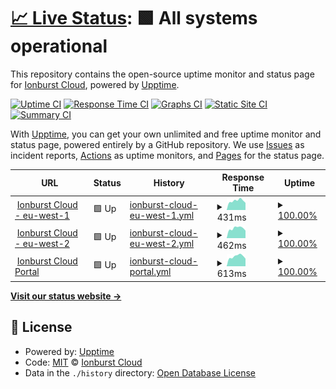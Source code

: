 # [📈 Live Status](https://status.ionburst.cloud): <!--live status--> **🟩 All systems operational**

This repository contains the open-source uptime monitor and status page for [Ionburst Cloud](https://ionburst.cloud), powered by [Upptime](https://github.com/upptime/upptime).

[![Uptime CI](https://github.com/ionburstcloud/status/workflows/Uptime%20CI/badge.svg)](https://github.com/ionburstcloud/status/actions?query=workflow%3A%22Uptime+CI%22)
[![Response Time CI](https://github.com/ionburstcloud/status/workflows/Response%20Time%20CI/badge.svg)](https://github.com/ionburstcloud/status/actions?query=workflow%3A%22Response+Time+CI%22)
[![Graphs CI](https://github.com/ionburstcloud/status/workflows/Graphs%20CI/badge.svg)](https://github.com/ionburstcloud/status/actions?query=workflow%3A%22Graphs+CI%22)
[![Static Site CI](https://github.com/ionburstcloud/status/workflows/Static%20Site%20CI/badge.svg)](https://github.com/ionburstcloud/status/actions?query=workflow%3A%22Static+Site+CI%22)
[![Summary CI](https://github.com/ionburstcloud/status/workflows/Summary%20CI/badge.svg)](https://github.com/ionburstcloud/status/actions?query=workflow%3A%22Summary+CI%22)

With [Upptime](https://upptime.js.org), you can get your own unlimited and free uptime monitor and status page, powered entirely by a GitHub repository. We use [Issues](https://github.com/ionburstcloud/status/issues) as incident reports, [Actions](https://github.com/ionburstcloud/status/actions) as uptime monitors, and [Pages](https://status.ionburst.cloud) for the status page.

<!--start: status pages-->
<!-- This summary is generated by Upptime (https://github.com/upptime/upptime) -->
<!-- Do not edit this manually, your changes will be overwritten -->
<!-- prettier-ignore -->
| URL | Status | History | Response Time | Uptime |
| --- | ------ | ------- | ------------- | ------ |
| <img alt="" src="https://favicons.githubusercontent.com/api.eu-west-1.ionburst.cloud" height="13"> [Ionburst Cloud - eu-west-1](https://api.eu-west-1.ionburst.cloud/web/check) | 🟩 Up | [ionburst-cloud-eu-west-1.yml](https://github.com/ionburstcloud/status/commits/HEAD/history/ionburst-cloud-eu-west-1.yml) | <details><summary><img alt="Response time graph" src="./graphs/ionburst-cloud-eu-west-1/response-time-week.png" height="20"> 431ms</summary><br><a href="https://status.ionburst.cloud/history/ionburst-cloud-eu-west-1"><img alt="Response time 533" src="https://img.shields.io/endpoint?url=https%3A%2F%2Fraw.githubusercontent.com%2Fionburstcloud%2Fstatus%2FHEAD%2Fapi%2Fionburst-cloud-eu-west-1%2Fresponse-time.json"></a><br><a href="https://status.ionburst.cloud/history/ionburst-cloud-eu-west-1"><img alt="24-hour response time 334" src="https://img.shields.io/endpoint?url=https%3A%2F%2Fraw.githubusercontent.com%2Fionburstcloud%2Fstatus%2FHEAD%2Fapi%2Fionburst-cloud-eu-west-1%2Fresponse-time-day.json"></a><br><a href="https://status.ionburst.cloud/history/ionburst-cloud-eu-west-1"><img alt="7-day response time 431" src="https://img.shields.io/endpoint?url=https%3A%2F%2Fraw.githubusercontent.com%2Fionburstcloud%2Fstatus%2FHEAD%2Fapi%2Fionburst-cloud-eu-west-1%2Fresponse-time-week.json"></a><br><a href="https://status.ionburst.cloud/history/ionburst-cloud-eu-west-1"><img alt="30-day response time 469" src="https://img.shields.io/endpoint?url=https%3A%2F%2Fraw.githubusercontent.com%2Fionburstcloud%2Fstatus%2FHEAD%2Fapi%2Fionburst-cloud-eu-west-1%2Fresponse-time-month.json"></a><br><a href="https://status.ionburst.cloud/history/ionburst-cloud-eu-west-1"><img alt="1-year response time 533" src="https://img.shields.io/endpoint?url=https%3A%2F%2Fraw.githubusercontent.com%2Fionburstcloud%2Fstatus%2FHEAD%2Fapi%2Fionburst-cloud-eu-west-1%2Fresponse-time-year.json"></a></details> | <details><summary><a href="https://status.ionburst.cloud/history/ionburst-cloud-eu-west-1">100.00%</a></summary><a href="https://status.ionburst.cloud/history/ionburst-cloud-eu-west-1"><img alt="All-time uptime 100.00%" src="https://img.shields.io/endpoint?url=https%3A%2F%2Fraw.githubusercontent.com%2Fionburstcloud%2Fstatus%2FHEAD%2Fapi%2Fionburst-cloud-eu-west-1%2Fuptime.json"></a><br><a href="https://status.ionburst.cloud/history/ionburst-cloud-eu-west-1"><img alt="24-hour uptime 100.00%" src="https://img.shields.io/endpoint?url=https%3A%2F%2Fraw.githubusercontent.com%2Fionburstcloud%2Fstatus%2FHEAD%2Fapi%2Fionburst-cloud-eu-west-1%2Fuptime-day.json"></a><br><a href="https://status.ionburst.cloud/history/ionburst-cloud-eu-west-1"><img alt="7-day uptime 100.00%" src="https://img.shields.io/endpoint?url=https%3A%2F%2Fraw.githubusercontent.com%2Fionburstcloud%2Fstatus%2FHEAD%2Fapi%2Fionburst-cloud-eu-west-1%2Fuptime-week.json"></a><br><a href="https://status.ionburst.cloud/history/ionburst-cloud-eu-west-1"><img alt="30-day uptime 100.00%" src="https://img.shields.io/endpoint?url=https%3A%2F%2Fraw.githubusercontent.com%2Fionburstcloud%2Fstatus%2FHEAD%2Fapi%2Fionburst-cloud-eu-west-1%2Fuptime-month.json"></a><br><a href="https://status.ionburst.cloud/history/ionburst-cloud-eu-west-1"><img alt="1-year uptime 100.00%" src="https://img.shields.io/endpoint?url=https%3A%2F%2Fraw.githubusercontent.com%2Fionburstcloud%2Fstatus%2FHEAD%2Fapi%2Fionburst-cloud-eu-west-1%2Fuptime-year.json"></a></details>
| <img alt="" src="https://favicons.githubusercontent.com/api.eu-west-2.ionburst.cloud" height="13"> [Ionburst Cloud - eu-west-2](https://api.eu-west-2.ionburst.cloud/web/check) | 🟩 Up | [ionburst-cloud-eu-west-2.yml](https://github.com/ionburstcloud/status/commits/HEAD/history/ionburst-cloud-eu-west-2.yml) | <details><summary><img alt="Response time graph" src="./graphs/ionburst-cloud-eu-west-2/response-time-week.png" height="20"> 462ms</summary><br><a href="https://status.ionburst.cloud/history/ionburst-cloud-eu-west-2"><img alt="Response time 500" src="https://img.shields.io/endpoint?url=https%3A%2F%2Fraw.githubusercontent.com%2Fionburstcloud%2Fstatus%2FHEAD%2Fapi%2Fionburst-cloud-eu-west-2%2Fresponse-time.json"></a><br><a href="https://status.ionburst.cloud/history/ionburst-cloud-eu-west-2"><img alt="24-hour response time 352" src="https://img.shields.io/endpoint?url=https%3A%2F%2Fraw.githubusercontent.com%2Fionburstcloud%2Fstatus%2FHEAD%2Fapi%2Fionburst-cloud-eu-west-2%2Fresponse-time-day.json"></a><br><a href="https://status.ionburst.cloud/history/ionburst-cloud-eu-west-2"><img alt="7-day response time 462" src="https://img.shields.io/endpoint?url=https%3A%2F%2Fraw.githubusercontent.com%2Fionburstcloud%2Fstatus%2FHEAD%2Fapi%2Fionburst-cloud-eu-west-2%2Fresponse-time-week.json"></a><br><a href="https://status.ionburst.cloud/history/ionburst-cloud-eu-west-2"><img alt="30-day response time 500" src="https://img.shields.io/endpoint?url=https%3A%2F%2Fraw.githubusercontent.com%2Fionburstcloud%2Fstatus%2FHEAD%2Fapi%2Fionburst-cloud-eu-west-2%2Fresponse-time-month.json"></a><br><a href="https://status.ionburst.cloud/history/ionburst-cloud-eu-west-2"><img alt="1-year response time 500" src="https://img.shields.io/endpoint?url=https%3A%2F%2Fraw.githubusercontent.com%2Fionburstcloud%2Fstatus%2FHEAD%2Fapi%2Fionburst-cloud-eu-west-2%2Fresponse-time-year.json"></a></details> | <details><summary><a href="https://status.ionburst.cloud/history/ionburst-cloud-eu-west-2">100.00%</a></summary><a href="https://status.ionburst.cloud/history/ionburst-cloud-eu-west-2"><img alt="All-time uptime 100.00%" src="https://img.shields.io/endpoint?url=https%3A%2F%2Fraw.githubusercontent.com%2Fionburstcloud%2Fstatus%2FHEAD%2Fapi%2Fionburst-cloud-eu-west-2%2Fuptime.json"></a><br><a href="https://status.ionburst.cloud/history/ionburst-cloud-eu-west-2"><img alt="24-hour uptime 100.00%" src="https://img.shields.io/endpoint?url=https%3A%2F%2Fraw.githubusercontent.com%2Fionburstcloud%2Fstatus%2FHEAD%2Fapi%2Fionburst-cloud-eu-west-2%2Fuptime-day.json"></a><br><a href="https://status.ionburst.cloud/history/ionburst-cloud-eu-west-2"><img alt="7-day uptime 100.00%" src="https://img.shields.io/endpoint?url=https%3A%2F%2Fraw.githubusercontent.com%2Fionburstcloud%2Fstatus%2FHEAD%2Fapi%2Fionburst-cloud-eu-west-2%2Fuptime-week.json"></a><br><a href="https://status.ionburst.cloud/history/ionburst-cloud-eu-west-2"><img alt="30-day uptime 100.00%" src="https://img.shields.io/endpoint?url=https%3A%2F%2Fraw.githubusercontent.com%2Fionburstcloud%2Fstatus%2FHEAD%2Fapi%2Fionburst-cloud-eu-west-2%2Fuptime-month.json"></a><br><a href="https://status.ionburst.cloud/history/ionburst-cloud-eu-west-2"><img alt="1-year uptime 100.00%" src="https://img.shields.io/endpoint?url=https%3A%2F%2Fraw.githubusercontent.com%2Fionburstcloud%2Fstatus%2FHEAD%2Fapi%2Fionburst-cloud-eu-west-2%2Fuptime-year.json"></a></details>
| <img alt="" src="https://favicons.githubusercontent.com/portal.ionburst.cloud" height="13"> [Ionburst Cloud Portal](https://portal.ionburst.cloud) | 🟩 Up | [ionburst-cloud-portal.yml](https://github.com/ionburstcloud/status/commits/HEAD/history/ionburst-cloud-portal.yml) | <details><summary><img alt="Response time graph" src="./graphs/ionburst-cloud-portal/response-time-week.png" height="20"> 613ms</summary><br><a href="https://status.ionburst.cloud/history/ionburst-cloud-portal"><img alt="Response time 695" src="https://img.shields.io/endpoint?url=https%3A%2F%2Fraw.githubusercontent.com%2Fionburstcloud%2Fstatus%2FHEAD%2Fapi%2Fionburst-cloud-portal%2Fresponse-time.json"></a><br><a href="https://status.ionburst.cloud/history/ionburst-cloud-portal"><img alt="24-hour response time 472" src="https://img.shields.io/endpoint?url=https%3A%2F%2Fraw.githubusercontent.com%2Fionburstcloud%2Fstatus%2FHEAD%2Fapi%2Fionburst-cloud-portal%2Fresponse-time-day.json"></a><br><a href="https://status.ionburst.cloud/history/ionburst-cloud-portal"><img alt="7-day response time 613" src="https://img.shields.io/endpoint?url=https%3A%2F%2Fraw.githubusercontent.com%2Fionburstcloud%2Fstatus%2FHEAD%2Fapi%2Fionburst-cloud-portal%2Fresponse-time-week.json"></a><br><a href="https://status.ionburst.cloud/history/ionburst-cloud-portal"><img alt="30-day response time 734" src="https://img.shields.io/endpoint?url=https%3A%2F%2Fraw.githubusercontent.com%2Fionburstcloud%2Fstatus%2FHEAD%2Fapi%2Fionburst-cloud-portal%2Fresponse-time-month.json"></a><br><a href="https://status.ionburst.cloud/history/ionburst-cloud-portal"><img alt="1-year response time 695" src="https://img.shields.io/endpoint?url=https%3A%2F%2Fraw.githubusercontent.com%2Fionburstcloud%2Fstatus%2FHEAD%2Fapi%2Fionburst-cloud-portal%2Fresponse-time-year.json"></a></details> | <details><summary><a href="https://status.ionburst.cloud/history/ionburst-cloud-portal">100.00%</a></summary><a href="https://status.ionburst.cloud/history/ionburst-cloud-portal"><img alt="All-time uptime 100.00%" src="https://img.shields.io/endpoint?url=https%3A%2F%2Fraw.githubusercontent.com%2Fionburstcloud%2Fstatus%2FHEAD%2Fapi%2Fionburst-cloud-portal%2Fuptime.json"></a><br><a href="https://status.ionburst.cloud/history/ionburst-cloud-portal"><img alt="24-hour uptime 100.00%" src="https://img.shields.io/endpoint?url=https%3A%2F%2Fraw.githubusercontent.com%2Fionburstcloud%2Fstatus%2FHEAD%2Fapi%2Fionburst-cloud-portal%2Fuptime-day.json"></a><br><a href="https://status.ionburst.cloud/history/ionburst-cloud-portal"><img alt="7-day uptime 100.00%" src="https://img.shields.io/endpoint?url=https%3A%2F%2Fraw.githubusercontent.com%2Fionburstcloud%2Fstatus%2FHEAD%2Fapi%2Fionburst-cloud-portal%2Fuptime-week.json"></a><br><a href="https://status.ionburst.cloud/history/ionburst-cloud-portal"><img alt="30-day uptime 100.00%" src="https://img.shields.io/endpoint?url=https%3A%2F%2Fraw.githubusercontent.com%2Fionburstcloud%2Fstatus%2FHEAD%2Fapi%2Fionburst-cloud-portal%2Fuptime-month.json"></a><br><a href="https://status.ionburst.cloud/history/ionburst-cloud-portal"><img alt="1-year uptime 100.00%" src="https://img.shields.io/endpoint?url=https%3A%2F%2Fraw.githubusercontent.com%2Fionburstcloud%2Fstatus%2FHEAD%2Fapi%2Fionburst-cloud-portal%2Fuptime-year.json"></a></details>

<!--end: status pages-->

[**Visit our status website →**](https://status.ionburst.cloud)

## 📄 License

- Powered by: [Upptime](https://github.com/upptime/upptime)
- Code: [MIT](./LICENSE) © [Ionburst Cloud](https://ionburst.cloud)
- Data in the `./history` directory: [Open Database License](https://opendatacommons.org/licenses/odbl/1-0/)
